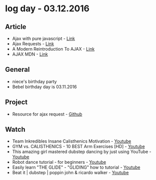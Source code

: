 # log day - 03.12.2016

## Article

 - Ajax with pure javascript - [Link](http://qiita.com/ChienliMa/items/0e82007239854be6baaf)
 - Ajax Requests - [Link](http://blog.garstasio.com/you-dont-need-jquery/ajax/)
 - A Modern Reintroduction To AJAX - [Link](http://www.javascript-coder.com/tutorials/re-introduction-to-ajax.phtml)
 - AJAX MDN - [Link](https://developer.mozilla.org/pt-BR/docs/AJAX)


## General

 - niece's birthday party
  - Bebel birthday day is 03.11.2016


## Project

 - Resource for ajax request - [Github](https://github.com/resource-solutions/resource-js-ajax)


## Watch

 - Team Inkredibles Insane Calisthenics Motivation - [Youtube](https://www.youtube.com/watch?v=Rp2V_yXLNzU)
 - GYM vs. CALISTHENICS - 10 BEST Arm Exercises [HD] - [Youtube](https://www.youtube.com/watch?v=3pYk8yI9Itk)
 - This amazing girl mastered dubstep dancing by just using YouTube - [Youtube](https://www.youtube.com/watch?v=OgzdDp5qfdI)
 - Robot dance tutorial - for beginners - [Youtube](https://www.youtube.com/watch?v=b8UeUyhx14U)
 - Easily learn "THE GLIDE" - "GLIDING" how to tutorial - [Youtube](https://www.youtube.com/watch?v=qleLIyVGbgU)
 - Beat it | dubstep | poppin john & ricardo walker - [Youtube](https://youtu.be/LeId0LlVfGQ)